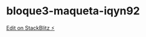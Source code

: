 # bloque3-maqueta-iqyn92

[Edit on StackBlitz ⚡️](https://stackblitz.com/edit/bloque3-maqueta-iqyn92)